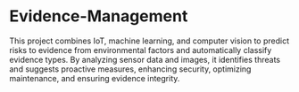 # Evidence-Management
This project combines IoT, machine learning, and computer vision to predict risks to evidence from environmental factors and automatically classify evidence types. By analyzing sensor data and images, it identifies threats and suggests proactive measures, enhancing security, optimizing maintenance, and ensuring evidence integrity.
